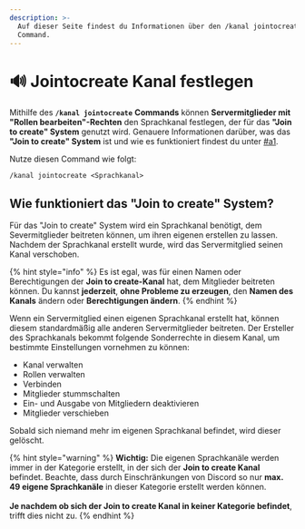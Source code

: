 ```yaml
---
description: >-
  Auf dieser Seite findest du Informationen über den /kanal jointocreate
  Command.
---
```


# 🔊 Jointocreate Kanal festlegen

Mithilfe des **`/kanal jointocreate`** **Commands** können **Servermitglieder mit "Rollen bearbeiten"-Rechten** den Sprachkanal festlegen, der für das **"Join to create" System** genutzt wird. Genauere Informationen darüber, was das **"Join to create" System** ist und wie es funktioniert findest du unter [#a1](jointocreate.md#a1 "mention").

Nutze diesen Command wie folgt:

```
/kanal jointocreate <Sprachkanal>
```

## Wie funktioniert das "Join to create" System? <a href="#a1" id="a1"></a>

Für das "Join to create" System wird ein Sprachkanal benötigt, dem Severmitglieder beitreten können, um ihren eigenen erstellen zu lassen. Nachdem der Sprachkanal erstellt wurde, wird das Servermitglied seinen Kanal verschoben.

{% hint style="info" %}
Es ist egal, was für einen Namen oder Berechtigungen der **Join to create-Kanal** hat, dem Mitglieder beitreten können. Du kannst **jederzeit**, **ohne Probleme zu erzeugen**, den **Namen des Kanals** ändern oder **Berechtigungen ändern**.&#x20;
{% endhint %}

Wenn ein Servermitglied einen eigenen Sprachkanal erstellt hat, können diesem standardmäßig alle anderen Servermitglieder beitreten. Der Ersteller des Sprachkanals bekommt folgende Sonderrechte in diesem Kanal, um bestimmte Einstellungen vornehmen zu können:

* Kanal verwalten
* Rollen verwalten
* Verbinden
* Mitglieder stummschalten
* Ein- und Ausgabe von Mitgliedern deaktivieren
* Mitglieder verschieben

Sobald sich niemand mehr im eigenen Sprachkanal befindet, wird dieser gelöscht.

{% hint style="warning" %}
**Wichtig:** Die eigenen Sprachkanäle werden immer in der Kategorie erstellt, in der sich der **Join to create Kanal** befindet. Beachte, dass durch Einschränkungen von Discord so nur **max. 49 eigene Sprachkanäle** in dieser Kategorie erstellt werden können.\
\
**Je nachdem ob sich der Join to create Kanal in keiner Kategorie befindet**, trifft dies nicht zu.
{% endhint %}
